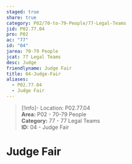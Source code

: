 ```yaml
---  
staged: true  
share: true  
category: P02/70-to-79-People/77-Legal-Teams  
jid: P02.77.04  
pro: P02  
ac: "77"  
id: "04"  
jarea: 70-79 People  
jcat: 77 Legal Teams  
desc: Judge  
friendlyname: Judge Fair  
title: 04-Judge-Fair  
aliases:  
  - P02.77.04  
  - Judge Fair  
---  
```

  
>[!info]- Location: P02.77.04  
>**Area:** P02 - 70-79 People  
>**Category:** 77 - 77 Legal Teams  
>**ID:** 04 - Judge Fair  
  
# Judge Fair